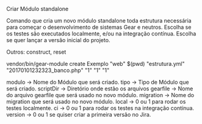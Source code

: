 
Criar Módulo standalone

Comando que cria um novo módulo standalone toda estrutura necessária para começar o desenvolvimento de sistemas Gear e neutros.
Escolha se os testes são executados localmente, e/ou na integração contínua.
Escolha se quer lançar a versão inicial do projeto.

Outros: construct, reset

vendor/bin/gear-module create Exemplo "web" $(pwd) "estrutura.yml" "20170101232323_banco.php" "1" "1" "1"

modulo    -> Nome do Módulo que será criado.
tipo      -> Tipo de Módulo que será criado.
scriptDir -> Diretório onde estão os arquivos
gearfile  -> Nome do arquivo gearfile que será usado no novo módulo.
migration -> Nome do migration que será usado no novo módulo.
local     -> 0 ou 1 para rodar os testes localmente.
ci        -> 0 ou 1 para rodar os testes na integração contínua.
version   -> 0 ou 1 se quiser criar a primeira versão no Jira.
